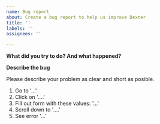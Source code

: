 ```yaml
---
name: Bug report
about: Create a bug report to help us improve Dexter
title: ''
labels: ''
assignees: ''

---
```

**What did you try to do? And what happened?**

**Describe the bug**

Please describe your problem as clear and short as posible.

1. Go to '...'
2. Click on '....'
3. Fill out form with these values: '...'
4. Scroll down to '....'
5. See error '...'
